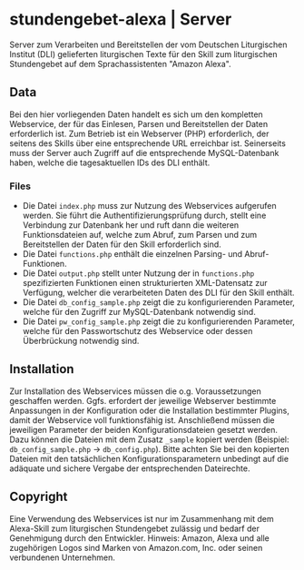 # stundengebet-alexa | Server
Server zum Verarbeiten und Bereitstellen der vom Deutschen Liturgischen Institut (DLI) gelieferten liturgischen Texte für den Skill zum liturgischen Stundengebet auf dem Sprachassistenten "Amazon Alexa".

## Data
Bei den hier vorliegenden Daten handelt es sich um den kompletten Webservice, der für das Einlesen, Parsen und Bereitstellen der Daten erforderlich ist. Zum Betrieb ist ein Webserver (PHP) erforderlich, der seitens des Skills über eine entsprechende URL erreichbar ist. Seinerseits muss der Server auch Zugriff auf die entsprechende MySQL-Datenbank haben, welche die tagesaktuellen IDs des DLI enthält.

### Files
* Die Datei `index.php` muss zur Nutzung des Webservices aufgerufen werden. Sie führt die Authentifizierungsprüfung durch, stellt eine Verbindung zur Datenbank her und ruft dann die weiteren Funktionsdateien auf, welche zum Abruf, zum Parsen und zum Bereitstellen der Daten für den Skill erforderlich sind.
* Die Datei `functions.php` enthält die einzelnen Parsing- und Abruf-Funktionen.
* Die Datei `output.php` stellt unter Nutzung der in `functions.php` spezifizierten Funktionen einen strukturierten XML-Datensatz zur Verfügung, welcher die verarbeiteten Daten des DLI für den Skill enthält.
* Die Datei `db_config_sample.php` zeigt die zu konfigurierenden Parameter, welche für den Zugriff zur MySQL-Datenbank notwendig sind.
* Die Datei `pw_config_sample.php` zeigt die zu konfigurierenden Parameter, welche für den Passwortschutz des Webservice oder dessen Überbrückung notwendig sind.

## Installation
Zur Installation des Webservices müssen die o.g. Voraussetzungen geschaffen werden. Ggfs. erfordert der jeweilige Webserver bestimmte Anpassungen in der Konfiguration oder die Installation bestimmter Plugins, damit der Webservice voll funktionsfähig ist.
Anschließend müssen die jeweiligen Parameter der beiden Konfigurationsdateien gesetzt werden. Dazu können die Dateien mit dem Zusatz `_sample` kopiert werden (Beispiel: `db_config_sample.php` -> `db_config.php`). Bitte achten Sie bei den kopierten Dateien mit den tatsächlichen Konfigurationsparametern unbedingt auf die adäquate und sichere Vergabe der entsprechenden Dateirechte.
	
## Copyright
Eine Verwendung des Webservices ist nur im Zusammenhang mit dem Alexa-Skill zum liturgischen Stundengebet zulässig und bedarf der Genehmigung durch den Entwickler.
Hinweis: Amazon, Alexa und alle zugehörigen Logos sind Marken von Amazon.com, Inc. oder seinen verbundenen Unternehmen.
